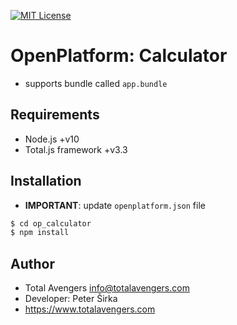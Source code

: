 [![MIT License][license-image]][license-url]

# OpenPlatform: Calculator

- supports bundle called `app.bundle`

## Requirements

- Node.js +v10
- Total.js framework +v3.3

## Installation

- __IMPORTANT__: update `openplatform.json` file

```bash
$ cd op_calculator
$ npm install
```

## Author

- Total Avengers <info@totalavengers.com>
- Developer: Peter Širka
- <https://www.totalavengers.com>

[license-image]: https://img.shields.io/badge/license-MIT-blue.svg?style=flat
[license-url]: license.txt